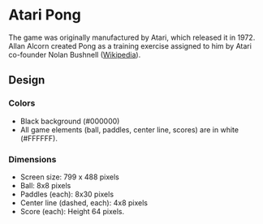 # Atari Pong
The game was originally manufactured by Atari, which released it in 1972. Allan Alcorn created Pong as a training exercise assigned to him by Atari co-founder Nolan Bushnell ([Wikipedia](https://en.wikipedia.org/wiki/Pong)).

## Design
### Colors
- Black background (#000000)
- All game elements (ball, paddles, center line, scores) are in white (#FFFFFF).

### Dimensions
- Screen size: 799 x 488 pixels
- Ball: 8x8 pixels
- Paddles (each): 8x30 pixels
- Center line (dashed, each): 4x8 pixels
- Score (each): Height 64 pixels.
